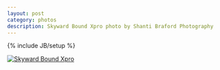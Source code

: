 ```yaml
---
layout: post
category: photos
description: Skyward Bound Xpro photo by Shanti Braford Photography
---
```

{% include JB/setup %}

<a href="/photos/choose_your_own_adventafilter/skyward_bound_xpro.jpg" title="Skyward Bound Xpro"><img src="/photos/choose_your_own_adventafilter/skyward_bound_xpro.jpg" alt="Skyward Bound Xpro" /></a>


